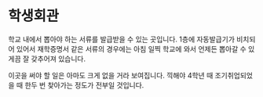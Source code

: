 # 학생회관

학교 내에서 뽑아야 하는 서류를 발급받을 수 있는 곳입니다.
1층에 자동발급기가 비치되어 있어서 재학증명서 같은 서류의 경우에는 아침 일찍 학교에 와서 언제든 뽑아갈 수 있게끔 잘 갖추어져 있습니다.

이곳을 써야 할 일은 아마도 크게 없을 거라 보여집니다.
끽해야 4학년 때 조기취업되었을 때 한두 번 찾아가는 정도가 전부일 것입니다.

